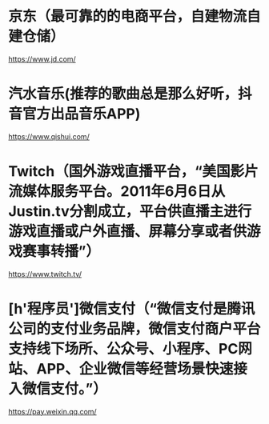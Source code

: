 # 京东（最可靠的的电商平台，自建物流自建仓储）
https://www.jd.com/

# 汽水音乐(推荐的歌曲总是那么好听，抖音官方出品音乐APP)
https://www.qishui.com/

# Twitch（国外游戏直播平台，“美国影片流媒体服务平台。2011年6月6日从Justin.tv分割成立，平台供直播主进行游戏直播或户外直播、屏幕分享或者供游戏赛事转播”）
https://www.twitch.tv/

# [h'程序员']微信支付（“微信支付是腾讯公司的支付业务品牌，微信支付商户平台支持线下场所、公众号、小程序、PC网站、APP、企业微信等经营场景快速接入微信支付。”）
https://pay.weixin.qq.com/

